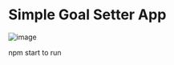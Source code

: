 # Simple Goal Setter App

![image](https://user-images.githubusercontent.com/100605170/210231069-f9f7b05c-b6aa-498e-91a9-44caaa6b429d.png)


npm start to run 
